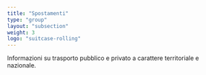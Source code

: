 ```yaml
---
title: "Spostamenti"
type: "group"
layout: "subsection"
weight: 3
logo: "suitcase-rolling"
---
```


Informazioni su trasporto pubblico e privato a carattere territoriale e nazionale.
